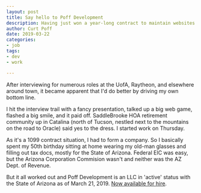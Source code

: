 ```yaml
---
layout: post
title: Say hello to Poff Development
description: Having just won a year-long contract to maintain websites for a huge Tucson HOA, I had to form an actual company.
author: Curt Poff
date: 2019-03-22
categories:
- job
tags:
- dev
- work

---
```

After interviewing for numerous roles at the UofA, Raytheon, and elsewhere around town, it became apparent that I'd do better by driving my own bottom line.

<!--more-->

I hit the interview trail with a fancy presentation, talked up a big web game, flashed a big smile, and it paid off. SaddleBrooke HOA retirement community up in Catalina (north of Tucson, nestled next to the mountains on the road to Oracle) said yes to the dress. I started work on Thursday.

As it's a 1099 contract situation, I had to form a company. So I basically spent my 50th birthday sitting at home wearing my old-man glasses and filling out tax docs, mostly for the State of Arizona. Federal EIC was easy, but the Arizona Corporation Commision wasn't and neither was the AZ Dept. of Revenue.

But it all worked out and Poff Development is an LLC in 'active' status with the State of Arizona as of March 21, 2019. [Now available for hire](https://poffdev.com).